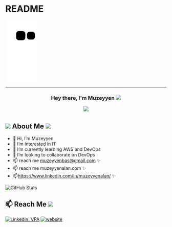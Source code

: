 # README

![snake svg](https://github.com/Comp-Wolf/Comp-Wolf/blob/output/github-contribution-grid-snake.svg)

-------------

<h3 align="center">Hey there, I'm Muzeyyen <img src="https://media.giphy.com/media/hvRJCLFzcasrR4ia7z/giphy.gif" width="28">

  
<a href="#"><img width="50%" height="auto" src="https://upload.wikimedia.org/wikipedia/commons/f/fe/Puzzle.jpg" height="75px"/></a>

## <img src="https://wallpaperaccess.com/full/3304183.jpg" width="4%"> About Me <img src="https://wallpaperaccess.com/full/3304183.jpg" width="4%">
  
- 👋 Hi, I’m Muzeyyen
- 👀 I’m interested in IT
- 🌱 I’m currently learning AWS and DevOps
- 💞️ I’m looking to collaborate on DevOps
- 📫 reach me muzeyyenbas@gmail.com  ✨ 
- 📫 reach me muzeyyenalan.com  ✨ 
- 📫https://www.linkedin.com/in/muzeyyenalan/   ✨
  
![GitHub Stats](https://github-readme-stats.vercel.app/api?username=muzeyyenalan&theme=radical)

  
## 📫 Reach Me <img src='https://raw.githubusercontent.com/ShahriarShafin/ShahriarShafin/main/Assets/handshake.gif' width="70px">

[![Linkedin: VPA](https://img.shields.io/badge/linkedin-%230077B5.svg?&style=for-the-badge&logo=linkedin&logoColor=white)](https://www.linkedin.com/in/muzeyyenalan/)
[![website](https://img.shields.io/badge/gmail-f1f2f6.svg?&style=for-the-badge&logo=gmail&logoColor=red)](mailto:muzeyyenbas@gmail.com)
  
<!---
muzeyyenalan/muzeyyenalan is a ✨ special ✨ repository because its `README.md` (this file) appears on your GitHub profile.
You can click the Preview link to take a look at your changes.
--->
